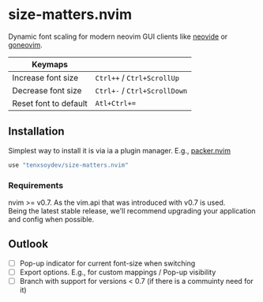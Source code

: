 # size-matters.nvim

Dynamic font scaling for modern neovim GUI clients like [neovide][1] or [goneovim][2].

| **Keymaps**           |                            |
| --------------------- | -------------------------- |
| Increase font size    | `Ctrl++` / `Ctrl+ScrollUp`   |
| Decrease font size    | `Ctrl+-` / `Ctrl+ScrollDown` |
| Reset font to default | `Atl+Ctrl+=`                  |

## Installation

Simplest way to install it is via ia a plugin manager. E.g., [packer.nvim][3]

```lua
use "tenxsoydev/size-matters.nvim"
```

### Requirements

nvim >= v0.7. As the vim.api that was introduced with v0.7 is used.<br>
Being the latest stable release, we'll recommend upgrading your application and config when possible.

## Outlook

- [ ] Pop-up indicator for current font-size when switching
- [ ] Export options. E.g., for custom mappings / Pop-up visibility
- [ ] Branch with support for versions \< 0.7 (if there is a commuinty need for it)

[1]: https://github.com/neovide/neovide
[2]: https://github.com/akiyosi/goneovim
[3]: https://github.com/wbthomason/packer.nvim

